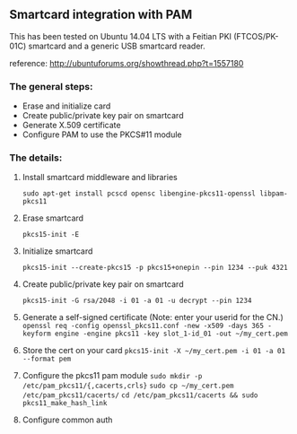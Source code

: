 ## Smartcard integration with PAM
This has been tested on Ubuntu 14.04 LTS with a Feitian PKI (FTCOS/PK-01C) smartcard and a generic USB smartcard reader.

reference: http://ubuntuforums.org/showthread.php?t=1557180

### The general steps:
* Erase and initialize card
* Create public/private key pair on smartcard
* Generate X.509 certificate
* Configure PAM to use the PKCS#11 module

### The details:
1. Install smartcard middleware and libraries

    ```sudo apt-get install pcscd opensc libengine-pkcs11-openssl libpam-pkcs11```

2. Erase smartcard

    ```pkcs15-init -E```
    
3. Initialize smartcard

    ```pkcs15-init --create-pkcs15 -p pkcs15+onepin --pin 1234 --puk 4321```
    
4. Create public/private key pair on smartcard

    ```pkcs15-init -G rsa/2048 -i 01 -a 01 -u decrypt --pin 1234```

5. Generate a self-signed certificate (Note: enter your userid for the CN.)
    ```openssl req -config openssl_pkcs11.conf -new -x509 -days 365 -keyform engine -engine pkcs11 -key slot_1-id_01 -out ~/my_cert.pem```

6. Store the cert on your card
    ```pkcs15-init -X ~/my_cert.pem -i 01 -a 01 --format pem```

7. Configure the pkcs11 pam module
    ```sudo mkdir -p /etc/pam_pkcs11/{,cacerts,crls}```
    ```sudo cp ~/my_cert.pem /etc/pam_pkcs11/cacerts/```
    ```cd /etc/pam_pkcs11/cacerts && sudo pkcs11_make_hash_link```

8. Configure common auth


